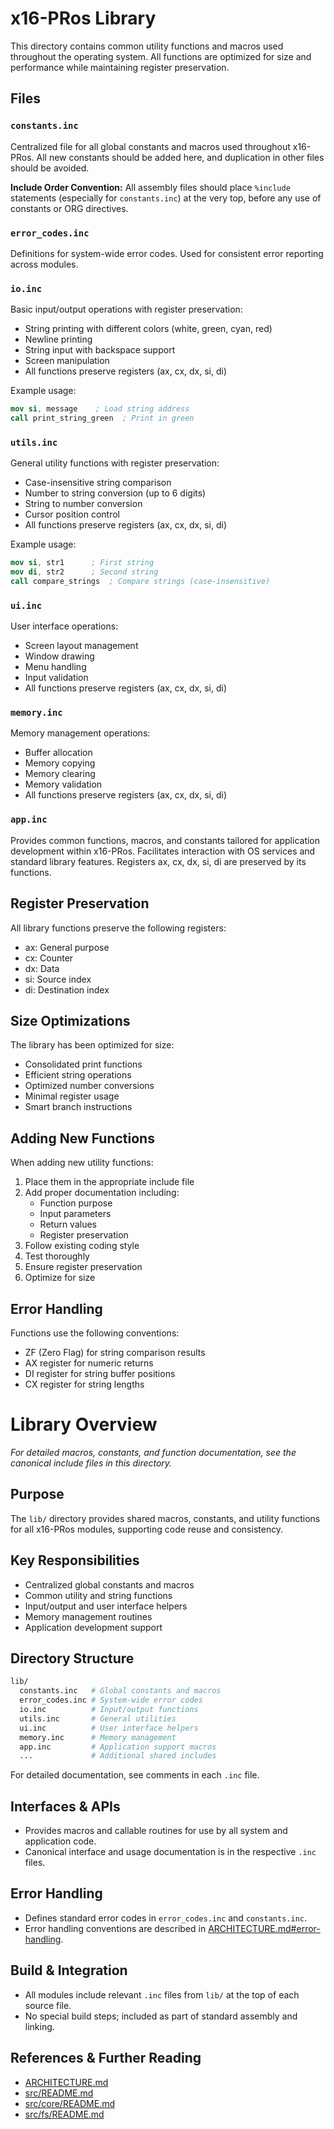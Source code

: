 # x16-PRos Library

This directory contains common utility functions and macros used throughout the operating system. All functions are optimized for size and performance while maintaining register preservation.

## Files

### `constants.inc`

Centralized file for all global constants and macros used throughout x16-PRos. All new constants should be added here, and duplication in other files should be avoided.

**Include Order Convention:**
All assembly files should place `%include` statements (especially for `constants.inc`) at the very top, before any use of constants or ORG directives.

### `error_codes.inc`

Definitions for system-wide error codes. Used for consistent error reporting across modules.

### `io.inc`

Basic input/output operations with register preservation:

- String printing with different colors (white, green, cyan, red)
- Newline printing
- String input with backspace support
- Screen manipulation
- All functions preserve registers (ax, cx, dx, si, di)

Example usage:

```nasm
mov si, message    ; Load string address
call print_string_green  ; Print in green
```

### `utils.inc`

General utility functions with register preservation:

- Case-insensitive string comparison
- Number to string conversion (up to 6 digits)
- String to number conversion
- Cursor position control
- All functions preserve registers (ax, cx, dx, si, di)

Example usage:

```nasm
mov si, str1      ; First string
mov di, str2      ; Second string
call compare_strings  ; Compare strings (case-insensitive)
```

### `ui.inc`

User interface operations:

- Screen layout management
- Window drawing
- Menu handling
- Input validation
- All functions preserve registers (ax, cx, dx, si, di)

### `memory.inc`

Memory management operations:

- Buffer allocation
- Memory copying
- Memory clearing
- Memory validation
- All functions preserve registers (ax, cx, dx, si, di)

### `app.inc`

Provides common functions, macros, and constants tailored for application development within x16-PRos. Facilitates interaction with OS services and standard library features. Registers ax, cx, dx, si, di are preserved by its functions.

## Register Preservation

All library functions preserve the following registers:

- ax: General purpose
- cx: Counter
- dx: Data
- si: Source index
- di: Destination index

## Size Optimizations

The library has been optimized for size:

- Consolidated print functions
- Efficient string operations
- Optimized number conversions
- Minimal register usage
- Smart branch instructions

## Adding New Functions

When adding new utility functions:

1. Place them in the appropriate include file
2. Add proper documentation including:
   - Function purpose
   - Input parameters
   - Return values
   - Register preservation
3. Follow existing coding style
4. Test thoroughly
5. Ensure register preservation
6. Optimize for size

## Error Handling

Functions use the following conventions:

- ZF (Zero Flag) for string comparison results
- AX register for numeric returns
- DI register for string buffer positions
- CX register for string lengths

# Library Overview

*For detailed macros, constants, and function documentation, see the canonical include files in this directory.*

## Purpose

The `lib/` directory provides shared macros, constants, and utility functions for all x16-PRos modules, supporting code reuse and consistency.

## Key Responsibilities

- Centralized global constants and macros
- Common utility and string functions
- Input/output and user interface helpers
- Memory management routines
- Application development support

## Directory Structure

```bash
lib/
  constants.inc   # Global constants and macros
  error_codes.inc # System-wide error codes
  io.inc          # Input/output functions
  utils.inc       # General utilities
  ui.inc          # User interface helpers
  memory.inc      # Memory management
  app.inc         # Application support macros
  ...             # Additional shared includes
```

For detailed documentation, see comments in each `.inc` file.

## Interfaces & APIs

- Provides macros and callable routines for use by all system and application code.
- Canonical interface and usage documentation is in the respective `.inc` files.

## Error Handling

- Defines standard error codes in `error_codes.inc` and `constants.inc`.
- Error handling conventions are described in [ARCHITECTURE.md#error-handling](../../ARCHITECTURE.md#error-handling).

## Build & Integration

- All modules include relevant `.inc` files from `lib/` at the top of each source file.
- No special build steps; included as part of standard assembly and linking.

## References & Further Reading

- [ARCHITECTURE.md](../../ARCHITECTURE.md)
- [src/README.md](../README.md)
- [src/core/README.md](../core/README.md)
- [src/fs/README.md](../fs/README.md)
